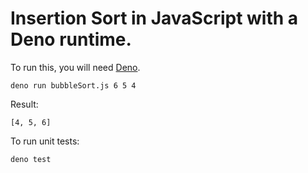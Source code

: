 # Insertion Sort in JavaScript with a Deno runtime.

To run this, you will need [Deno](https://deno.land/).

```
deno run bubbleSort.js 6 5 4
```

Result: 
```
[4, 5, 6]
```

To run unit tests:

```
deno test
```
